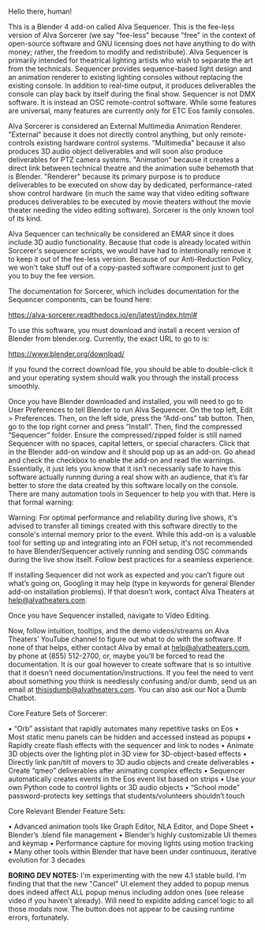 Hello there, human!

This is a Blender 4 add-on called Alva Sequencer. This is the fee-less version of Alva Sorcerer (we say "fee-less" because "free" in the context of open-source software and GNU licensing does not have anything to do with money; rather, the freedom to modify and redistribute). Alva Sequencer is primarily intended for theatrical lighting artists who wish to separate the art from the technicals. Sequencer provides sequence-based light design and an animation renderer to existing lighting consoles without replacing the existing console. In addition to real-time output, it produces deliverables the console can play back by itself during the final show. Sequencer is not DMX software. It is instead an OSC remote-control software. While some features are universal, many features are currently only for ETC Eos family consoles.

Alva Sorcerer is considered an External Multimedia Animation Renderer. "External" because it does not directly control anything, but only remote-controls existing hardware control systems. "Multimedia" because it also produces 3D audio object deliverables and will soon also produce deliverables for PTZ camera systems. "Animation" because it creates a direct link between technical theatre and the animation suite behemoth that is Blender. "Renderer" because its primary purpose is to produce deliverables to be executed on show day by dedicated, performance-rated show control hardware (in much the same way that video editing software produces deliverables to be executed by movie theaters without the movie theater needing the video editing software). Sorcerer is the only known tool of its kind.

Alva Sequencer can technically be considered an EMAR since it does include 3D audio functionality. Because that code is already located within Sorcerer's sequencer scripts, we would have had to intentionally remove it to keep it out of the fee-less version. Because of our Anti-Reduction Policy, we won't take stuff out of a copy-pasted software component just to get you to buy the fee version.

The documentation for Sorcerer, which includes documentation for the Sequencer components, can be found here:

https://alva-sorcerer.readthedocs.io/en/latest/index.html#

To use this software, you must download and install a recent version of Blender from blender.org. Currently, the exact URL to go to is:

https://www.blender.org/download/

If you found the correct download file, you should be able to double-click it and your operating system should walk you through the install process smoothly.

Once you have Blender downloaded and installed, you will need to go to User Preferences to tell Blender to run Alva Sequencer. On the top left, Edit > Preferences. Then, on the left side, press the “Add-ons” tab button. Then, go to the top right corner and press “Install”. Then, find the compressed “Sequencer” folder. Ensure the compressed/zipped folder is still named Sequencer with no spaces, capital letters, or special characters. Click that in the Blender add-on window and it should pop up as an add-on. Go ahead and check the checkbox to enable the add-on and read the warnings. Essentially, it just lets you know that it isn’t necessarily safe to have this software actually running during a real show with an audience, that it’s far better to store the data created by this software locally on the console. There are many automation tools in Sequencer to help you with that. Here is that formal warning:

Warning: For optimal performance and reliability during live shows, it's advised to transfer all timings created with this software directly to the console's internal memory prior to the event. While this add-on is a valuable tool for setting up and integrating into an FOH setup, it's not recommended to have Blender/Sequencer actively running and sending OSC commands during the live show itself. Follow best practices for a seamless experience.

If installing Sequencer did not work as expected and you can’t figure out what’s going on, Googling it may help (type in keywords for general Blender add-on installation problems). If that doesn’t work, contact Alva Theaters at help@alvatheaters.com.

Once you have Sequencer installed, navigate to Video Editing.

Now, follow intuition, tooltips, and the demo videos/streams on Alva Theaters’ YouTube channel to figure out what to do with the software. If none of that helps, either contact Alva by email at help@alvatheaters.com, by phone at (855) 512-2700, or, maybe you’ll be forced to read the documentation. It is our goal however to create software that is so intuitive that it doesn’t need documentation/instructions. If you feel the need to vent about something you think is needlessly confusing and/or dumb, send us an email at thisisdumb@alvatheaters.com. You can also ask our Not a Dumb Chatbot.

Core Feature Sets of Sorcerer:

• “Orb” assistant that rapidly automates many repetitive tasks on Eos 
• Most static menu panels can be hidden and accessed instead as popups 
• Rapidly create flash effects with the sequencer and link to nodes 
• Animate 3D objects over the lighting plot in 3D view for 3D-object-based effects 
• Directly link pan/tilt of movers to 3D audio objects and create deliverables 
• Create “qmeo” deliverables after animating complex effects 
• Sequencer automatically creates events in the Eos event list based on strips 
• Use your own Python code to control lights or 3D audio objects 
• “School mode” password-protects key settings that students/volunteers shouldn’t touch

Core Relevant Blender Feature Sets:

• Advanced animation tools like Graph Editor, NLA Editor, and Dope Sheet 
• Blender’s .blend file management 
• Blender’s highly customizable UI themes and keymap 
• Performance capture for moving lights using motion tracking 
• Many other tools within Blender that have been under continuous, iterative evolution for 3 decades

**BORING DEV NOTES:**
I'm experimenting with the new 4.1 stable build. I'm finding that that the new "Cancel" UI element they added to popup menus does indeed affect ALL popup menus including addon ones (see release video if you haven't already). Will need to expidite adding cancel logic to all those modals now. The button does not appear to be causing runtime errors, fortunately.
